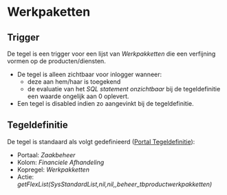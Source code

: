 # Werkpaketten

## Trigger

De tegel is een trigger voor een lijst van *Werkpakketten* die een verfijning vormen op de producten/diensten.

- De tegel is alleen zichtbaar voor inlogger wanneer:
  - deze aan hem/haar is toegekend
  - de evaluatie van het *SQL statement onzichtbaar* bij de tegeldefinitie een waarde ongelijk aan 0 oplevert.
- Een tegel is disabled indien zo aangevinkt bij de tegeldefinitie.

## Tegeldefinitie

De tegel is standaard als volgt gedefinieerd ([Portal Tegeldefinitie](/instellen_inrichten/portaldefinitie/portal_tegel.md)):

- Portaal: *Zaakbeheer*
- Kolom: *Financiele Afhandeling*
- Kopregel: *Werkpakketten*
- Actie: *getFlexList(SysStandardList,nil,nil,,beheer_tbproductwerkpakketten)*
